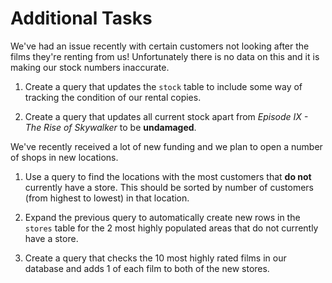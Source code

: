 # Additional Tasks

We've had an issue recently with certain customers not looking after the films they're renting from us! Unfortunately there is no data on this and it is making our stock numbers inaccurate.

1. Create a query that updates the `stock` table to include some way of tracking the condition of our rental copies.

2. Create a query that updates all current stock apart from _Episode IX - The Rise of Skywalker_ to be **undamaged**.

We've recently received a lot of new funding and we plan to open a number of shops in new locations.

1. Use a query to find the locations with the most customers that **do not** currently have a store. This should be sorted by number of customers (from highest to lowest) in that location.

2. Expand the previous query to automatically create new rows in the `stores` table for the 2 most highly populated areas that do not currently have a store.

3. Create a query that checks the 10 most highly rated films in our database and adds 1 of each film to both of the new stores.

